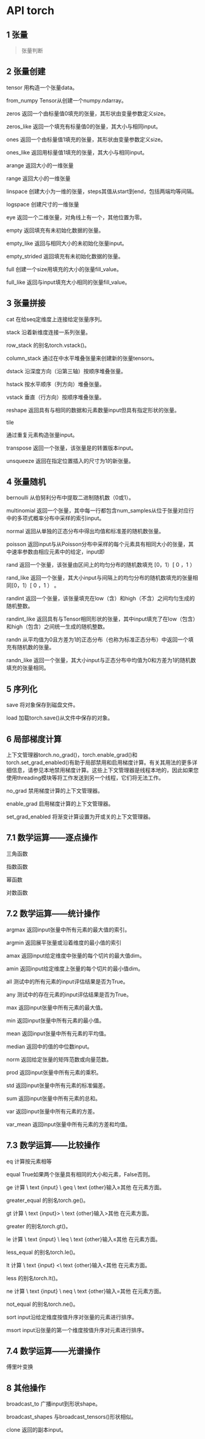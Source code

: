 # API torch

## 1 张量

> 张量判断

## 2 张量创建


tensor
用构造一个张量data。

from_numpy
Tensor从创建一个numpy.ndarray。

zeros
返回一个由标量值0填充的张量，其形状由变量参数定义size。

zeros_like
返回一个填充有标量值0的张量，其大小与相同input。

ones
返回一个由标量值1填充的张量，其形状由变量参数定义size。

ones_like
返回用标量值1填充的张量，其大小与相同input。

arange
返回大小的一维张量

range
返回大小的一维张量

linspace
创建大小为一维的张量，steps其值从start到end，包括两端均等间隔。

logspace
创建尺寸的一维张量

eye
返回一个二维张量，对角线上有一个，其他位置为零。

empty
返回填充有未初始化数据的张量。

empty_like
返回与相同大小的未初始化张量input。

empty_strided
返回填充有未初始化数据的张量。

full
创建一个size用填充的大小的张量fill_value。

full_like
返回与input填充大小相同的张量fill_value。


## 3 张量拼接

cat
在给seq定维度上连接给定张量序列。

stack
沿着新维度连接一系列张量。

row_stack
的别名torch.vstack()。

column_stack
通过在中水平堆叠张量来创建新的张量tensors。

dstack
沿深度方向（沿第三轴）按顺序堆叠张量。


hstack
按水平顺序（列方向）堆叠张量。


vstack
垂直（行方向）按顺序堆叠张量。


reshape
返回具有与相同的数据和元素数量input但具有指定形状的张量。


tile

通过重复元素构造张量input。

transpose
返回一个张量，该张量是的转置版本input。

unsqueeze
返回在指定位置插入的尺寸为1的新张量。


## 4 张量随机

bernoulli
从伯努利分布中提取二进制随机数（0或1）。

multinomial
返回一个张量，其中每一行都包含num_samples从位于张量对应行中的多项式概率分布中采样的索引input。

normal
返回从单独的正态分布中得出均值和标准差的随机数张量。

poisson
返回input与从Poisson分布中采样的每个元素具有相同大小的张量，其中速率参数由相应元素中的给定，input即

rand
返回一个张量，该张量由区间上的均匀分布的随机数填充 [0，1）[ 0 ，1 ）

rand_like
返回一个张量，其大小input与间隔上的均匀分布的随机数填充的张量相同[0，1）[ 0 ，1 ） 。

randint
返回一个张量，该张量填充在low（含）和high（不含）之间均匀生成的随机整数。

randint_like
返回具有与Tensor相同形状的张量，其中input填充了在low（包含）和high（包含）之间统一生成的随机整数。

randn
从平均值为0且方差为1的正态分布（也称为标准正态分布）中返回一个填充有随机数的张量。

randn_like
返回一个张量，其大小input与正态分布中均值为0和方差为1的随机数填充的张量相同。

## 5 序列化

save
将对象保存到磁盘文件。

load
加载torch.save()从文件中保存的对象。

## 6 局部梯度计算

上下文管理器torch.no_grad()，torch.enable_grad()和 torch.set_grad_enabled()有助于局部禁用和启用梯度计算。有关其用法的更多详细信息，请参见本地禁用梯度计算。这些上下文管理器是线程本地的，因此如果您使用threading模块等将工作发送到另一个线程，它们将无法工作。

no_grad
禁用梯度计算的上下文管理器。

enable_grad
启用梯度计算的上下文管理器。

set_grad_enabled
将渐变计算设置为开或关的上下文管理器。

## 7.1 数学运算——逐点操作

三角函数

指数函数

幂函数

对数函数

## 7.2 数学运算——统计操作

argmax
返回input张量中所有元素的最大值的索引。

argmin
返回展平张量或沿着维度的最小值的索引

amax
返回input给定维度中张量的每个切片的最大值dim。

amin
返回input给定维度上张量的每个切片的最小值dim。

all
测试中的所有元素的input评估结果是否为True。

any
测试中的存在元素的input评估结果是否为True。

max
返回input张量中所有元素的最大值。

min
返回input张量中所有元素的最小值。

mean
返回input张量中所有元素的平均值。

median
返回中的值的中位数input。

norm
返回给定张量的矩阵范数或向量范数。

prod
返回input张量中所有元素的乘积。

std
返回input张量中所有元素的标准偏差。

sum
返回input张量中所有元素的总和。

var
返回input张量中所有元素的方差。

var_mean
返回input张量中所有元素的方差和均值。

## 7.3 数学运算——比较操作

eq
计算按元素相等

equal
True如果两个张量具有相同的大小和元素，False否则。

ge
计算 \ text {input} \ geq \ text {other}输入≥其他 在元素方面。

greater_equal
的别名torch.ge()。

gt
计算 \ text {input}> \ text {other}输入>其他 在元素方面。

greater
的别名torch.gt()。

le
计算 \ text {input} \ leq \ text {other}输入≤其他 在元素方面。

less_equal
的别名torch.le()。

lt
计算 \ text {input} <\ text {other}输入<其他 在元素方面。

less
的别名torch.lt()。

ne
计算 \ text {input} \ neq \ text {other}输入=其他 在元素方面。

not_equal
的别名torch.ne()。

sort
input沿给定维度按值升序对张量的元素进行排序。

msort
input沿张量的第一个维度按值升序对元素进行排序。


## 7.4 数学运算——光谱操作

傅里叶变换


## 8 其他操作

broadcast_to
广播input到形状shape。

broadcast_shapes
与broadcast_tensors()形状相似。

clone
返回的副本input。